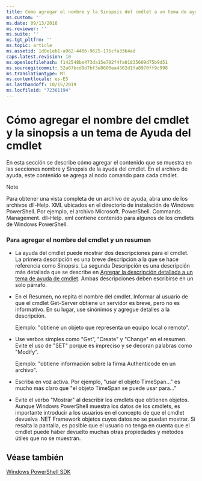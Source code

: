 ```yaml
---
title: Cómo agregar el nombre y la Sinopsis del cmdlet a un tema de ayuda de cmdlets | Microsoft Docs
ms.custom: ''
ms.date: 09/13/2016
ms.reviewer: ''
ms.suite: ''
ms.tgt_pltfrm: ''
ms.topic: article
ms.assetid: 1d0e1eb1-a962-4406-9625-175cfa3364ad
caps.latest.revision: 10
ms.openlocfilehash: f142548be473da15e702f4fa01835609d75b9d51
ms.sourcegitcommit: 52a67bcd9d7bf3e8600ea4302d1fa8970ff9c998
ms.translationtype: MT
ms.contentlocale: es-ES
ms.lasthandoff: 10/15/2019
ms.locfileid: "72361194"
---
```

# <a name="how-to-add-the-cmdlet-name-and-synopsis-to-a-cmdlet-help-topic"></a>Cómo agregar el nombre del cmdlet y la sinopsis a un tema de Ayuda del cmdlet

En esta sección se describe cómo agregar el contenido que se muestra en las secciones nombre y Sinopsis de la ayuda del cmdlet. En el archivo de ayuda, este contenido se agrega al nodo comando para cada cmdlet.

> [!NOTE]
> Para obtener una vista completa de un archivo de ayuda, abra uno de los archivos dll-Help. XML ubicados en el directorio de instalación de Windows PowerShell. Por ejemplo, el archivo Microsoft. PowerShell. Commands. Management. dll-Help. xml contiene contenido para algunos de los cmdlets de Windows PowerShell.

### <a name="to-add-the-cmdlet-name-and-a-synopsis"></a>Para agregar el nombre del cmdlet y un resumen

- La ayuda del cmdlet puede mostrar dos descripciones para el cmdlet. La primera descripción es una breve descripción a la que se hace referencia como Sinopsis. La segunda Descripción es una descripción más detallada que se describe en [Agregar la descripción detallada a un tema de ayuda de cmdlet](./how-to-add-a-cmdlet-description.md). Ambas descripciones deben escribirse en un solo párrafo.

- En el Resumen, no repita el nombre del cmdlet. Informar al usuario de que el cmdlet Get-Server obtiene un servidor es breve, pero no es informativo. En su lugar, use sinónimos y agregue detalles a la descripción.

  Ejemplo: "obtiene un objeto que representa un equipo local o remoto".

- Use verbos simples como "Get", "Create" y "Change" en el resumen. Evite el uso de "SET" porque es impreciso y se decoran palabras como "Modify".

  Ejemplo: "obtiene información sobre la firma Authenticode en un archivo".

- Escriba en voz activa. Por ejemplo, "usar el objeto TimeSpan..." es mucho más claro que "el objeto TimeSpan se puede usar para..."

- Evite el verbo "Mostrar" al describir los cmdlets que obtienen objetos. Aunque Windows PowerShell muestra los datos de los cmdlets, es importante introducir a los usuarios en el concepto de que el cmdlet devuelva .NET Framework objetos cuyos datos no se puedan mostrar. Si resalta la pantalla, es posible que el usuario no tenga en cuenta que el cmdlet puede haber devuelto muchas otras propiedades y métodos útiles que no se muestran.

## <a name="see-also"></a>Véase también

 [Windows PowerShell SDK](../windows-powershell-reference.md)